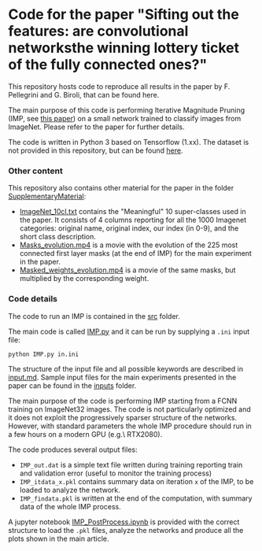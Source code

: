 # Code for the paper "Sifting out the features: are convolutional networksthe winning lottery ticket of the fully connected ones?"

This repository hosts code to reproduce all results in the paper by F. Pellegrini and G. Biroli, that can be found here.

The main purpose of this code is performing Iterative Magnitude Pruning (IMP, see [this paper](https://arxiv.org/abs/1803.03635)) on a small network trained to classify images from ImageNet.
Please refer to the paper for further details.

The code is written in Python 3 based on Tensorflow (1.xx). The dataset is not provided in this repository, but can be found [here](http://www.image-net.org/download-images).

### Other content

This repository also contains other material for the paper in the folder [SupplementaryMaterial](SupplementaryMaterial):

- [ImageNet_10cl.txt](SupplementaryMaterial/ImageNet_10cl.txt) contains the "Meaningful" 10 super-classes used in the paper. It consists of 4 columns reporting for all the 1000 Imagenet categories: original name, original index, our index (in 0-9), and the short class description.
- [Masks_evolution.mp4](SupplementaryMaterial/Masks_evolution.mp4) is a movie with the evolution of the 225 most connected first layer masks (at the end of IMP) for the main experiment in the paper.
- [Masked_weights_evolution.mp4](SupplementaryMaterial/Masked_weights_evolution.mp4) is a movie of the same masks, but multiplied by the corresponding weight.



### Code details

The code to run an IMP is contained in the [src](src) folder.

The main code is called [IMP.py](src/IMP.py) and it can be run by supplying a `.ini` input file:
```
python IMP.py in.ini
```
The structure of the input file and all possible keywords are described in [input.md](input.md).
Sample input files for the main experiments presented in the paper can be found in the [inputs](inputs) folder.

The main purpose of the code is performing IMP starting from a FCNN training on ImageNet32 images.
The code is not particularly optimized and it does not exploit the progressively sparser structure of the networks.
However, with standard parameters the whole IMP procedure should run in a few hours on a modern GPU (e.g.\ RTX2080).

The code produces several output files:

- `IMP_out.dat` is a simple text file written during training reporting train and validation error (useful to monitor the training process)
- `IMP_itdata_x.pkl` contains summary data on iteration `x` of the IMP, to be loaded to analyze the network.
- `IMP_findata.pkl` is written at the end of the computation, with summary data of the whole IMP process.

A jupyter notebook [IMP_PostProcess.ipynb](src/IMP_PostProcess.ipynb) is provided with the correct structure to load the `.pkl` files, analyze the networks and produce all the plots shown in the main article.

